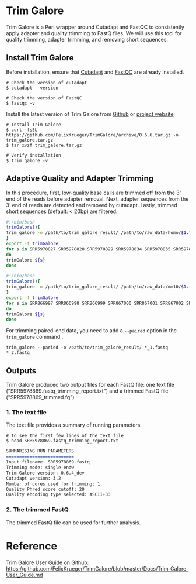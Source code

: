 # Trim Galore

Trim Galore is a Perl wrapper around Cutadapt and FastQC to consistently apply adapter and quality trimming to FastQ files. We will use this tool for quality trimming, adapter trimming, and removing short sequences.



## Install Trim Galore

Before installation, ensure that [Cutadapt](https://github.com/marcelm/cutadapt) and [FastQC](http://www.bioinformatics.babraham.ac.uk/projects/fastqc/) are already installed.

```shell
# Check the version of cutadapt
$ cutadapt --version

# Check the version of FastQC
$ fastqc -v
```

Install the latest version of Trim Galore from [Github](https://github.com/FelixKrueger/TrimGalore) or [project website](https://www.bioinformatics.babraham.ac.uk/projects/trim_galore/):

```shell
# Install Trim Galore
$ curl -fsSL https://github.com/FelixKrueger/TrimGalore/archive/0.6.6.tar.gz -o trim_galore.tar.gz
$ tar xvzf trim_galore.tar.gz

# Verify installation
$ trim_galore -v
```



## Adaptive Quality and Adapter Trimming

In this procedure, first, low-quality base calls are trimmed off from the 3' end of the reads before adapter removal. Next, adapter sequences from the 3’ end of reads are detected and removed by cutadapt. Lastly, trimmed short sequences (default: < 20bp) are filtered.

```bash
#!/bin/bash
trimGalore(){
trim_galore -o /path/to/trim_galore_result/ /path/to/raw_data/homo/$1.fastq
}
export -f trimGalore
for s in SRR5978827 SRR5978828 SRR5978829 SRR5978834 SRR5978835 SRR5978836 SRR5978869 SRR5978870 SRR5978871 SRR5179446 SRR5179447 SRR5179448
do 
trimGalore ${s}
done

```

```bash
#!/bin/bash
trimGalore(){
trim_galore -o /path/to/trim_galore_result/ /path/to/raw_data/mm10/$1.fastq
}
export -f trimGalore
for s in SRR866997 SRR866998 SRR866999 SRR867000 SRR867001 SRR867002 SRR866991 SRR866992 SRR866993 SRR866994 SRR866995 SRR866996
do 
trimGalore ${s}
done
```

For trimming paired-end data, you need to add a `--paired` option in the `trim_galore` command .

```shell
trim_galore --paried -o /path/to/trim_galore_result/ *_1.fastq *_2.fastq
```



## Outputs

Trim Galore produced two output files for each FastQ file: one text file ("SRR5978869.fastq_trimming_report.txt") and a trimmed FastQ file ("SRR5978869_trimmed.fq"). 

### 1. The text file

The text file provides a summary of running parameters.

```shell
# To see the first few lines of the text file
$ head SRR5978869.fastq_trimming_report.txt
```

```markdown
SUMMARISING RUN PARAMETERS
==========================
Input filename: SRR5978869.fastq
Trimming mode: single-endw
Trim Galore version: 0.6.4_dev
Cutadapt version: 3.2
Number of cores used for trimming: 1
Quality Phred score cutoff: 20
Quality encoding type selected: ASCII+33
```

### 2. The trimmed FastQ

The trimmed FastQ file can be used for further analysis.

# Reference

Trim Galore User Guide on Github: https://github.com/FelixKrueger/TrimGalore/blob/master/Docs/Trim_Galore_User_Guide.md

